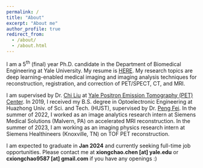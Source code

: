 ```yaml
---
permalink: /
title: "About"
excerpt: "About me"
author_profile: true
redirect_from: 
  - /about/
  - /about.html
---
```






I am a 5<sup>th</sup> (final) year Ph.D. candidate in the Department of Biomedical Engineering at Yale University. My resume is [HERE](https://xiongchaochen.github.io/cv/). My research topics are deep learning-enabled medical imaging and imaging analysis techniques for reconstruction, registration, and correction of PET/SPECT, CT, and MRI. 

I am supervised by Dr. [Chi Liu](https://medicine.yale.edu/profile/chi_liu/) at [Yale Positron Emission Tomography (PET) Center](https://medicine.yale.edu/pet/). In 2019, I received my B.S. degree in Optoelectronic Engineering at Huazhong Univ. of Sci. and Tech. (HUST), supervised by Dr. [Peng Fei](https://scholar.google.com/citations?user=gZ-U8XEAAAAJ&hl=en). In the summer of 2022, I worked as an image analytics research intern at Siemens Medical Solutions (Malvern, PA) on accelerated MRI reconstruction. In the summer of 2023, I am working as an imaging physics research intern at Siemens Healthineers (Knoxville, TN) on TOF PET reconstruction. 

I am expected to graduate in **Jan 2024** and currently seeking full-time job opportunities. Please contact me at **xiongchao.chen [at] yale.edu** or **cxiongchao9587 [at] gmail.com** if you have any openings :)
